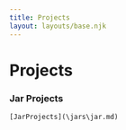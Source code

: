 ```yaml
---
title: Projects
layout: layouts/base.njk
---
```


# Projects

### Jar Projects
    [JarProjects](\jars\jar.md)